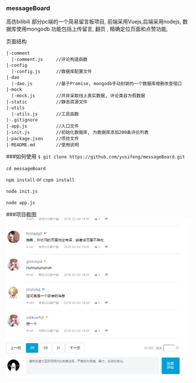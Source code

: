 ### messageBoard
高仿bilibili 部分pc端的一个简易留言板项目, 前端采用Vuejs,后端采用nodejs, 数据库使用mongodb
功能包括上传留言, 翻页 , 精确定位页面和点赞功能, 

页面结构
```
|-comment
  |-comment.js     //评论构造函数
|-config
  |-config.js      //数据库配置文件
|-dao
  |-dao.js         //基于Promise, mongodb手动封装的一个数据库增删改查借口
|-mock
  |-mock.js        //并非采取线上真实数据, 评论类容为假数据
|-static           //静态资源文件
|-utils
  |-utils.js       //工具函数
|-.gitignore
|-app.js           //入口文件
|-init.js          //初始化数据库, 为数据库添加200条评论列表
|-package.json     //项目文件
|-README.md        //使用说明
```

###如何使用
`$ git clone https://github.com/yusifeng/messageBoard.git`

`cd messageBoard`

`npm install` or `cnpm install`

`node init.js`

`node app.js`

###项目截图
![image](/static/asset/image/ceshi.png)